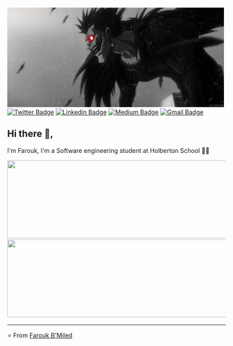 ![Ryuk](https://github.com/faroukbmiled/faroukbmiled/blob/main/imgs/970de2d9f84c39fe93c0d727ac037732.gif)<br/>
 [![Twitter Badge](https://img.shields.io/badge/-@Farouk_B_Miled-1ca0f1?style=flat-square&labelColor=1ca0f1&logo=twitter&logoColor=white&link=https://twitter.com/Farouk_B_Miled)](https://twitter.com/Farouk_B_Miled) [![Linkedin Badge](https://img.shields.io/badge/-Farouk_B_Miled-blue?style=flat-square&logo=Linkedin&logoColor=white&link=https://https://www.linkedin.com/in/farouk-ben-miled-43553022b/)](https://www.linkedin.com/in/farouk-ben-miled-43553022b/) [![Medium Badge](https://img.shields.io/badge/-@faroukbmiled-03a57a?style=flat-square&labelColor=000000&logo=Medium&link=https://medium.com/@faroukbmiled)](https://medium.com/@faroukbmiled)
[![Gmail Badge](https://img.shields.io/badge/-Gmail-c14438?style=flat-square&logo=Gmail&logoColor=white&link=mailto:faroukbmiled@gmail.com)](mailto:faroukbmiled@gmail.com)

## Hi there 👋, 
I'm Farouk, I'm a Software engineering student at Holberton School 👨‍💻

<p href="https://github.com/faroukbmiled">
<p float="left">
  <img height="180em" src="https://github-readme-stats.vercel.app/api?username=faroukbmiled&show_icons=true&theme=dark" width="512" />
  <img height="180em" src="https://github-readme-stats.vercel.app/api/top-langs/?username=faroukbmiled&theme=dark&layout=compact" width="512" />
</p>

---
⭐️ From [Farouk B'Miled](https://github.com/faroukbmiled)
